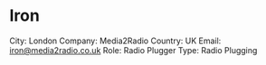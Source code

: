 # Iron

City: London
Company: Media2Radio
Country: UK
Email: iron@media2radio.co.uk
Role: Radio Plugger
Type: Radio Plugging